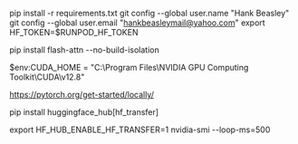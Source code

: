pip install -r requirements.txt
git config --global user.name "Hank Beasley"
git config --global user.email "hankbeasleymail@yahoo.com"
export HF_TOKEN=$RUNPOD_HF_TOKEN


pip install flash-attn --no-build-isolation

$env:CUDA_HOME = "C:\Program Files\NVIDIA GPU Computing Toolkit\CUDA\v12.8"

https://pytorch.org/get-started/locally/

pip install huggingface_hub[hf_transfer]

export HF_HUB_ENABLE_HF_TRANSFER=1
nvidia-smi --loop-ms=500